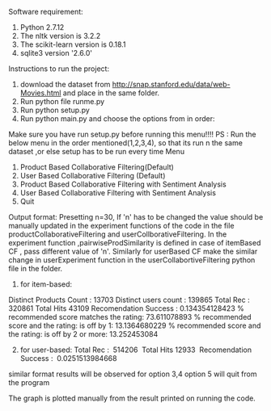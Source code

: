 Software requirement:
1) Python 2.7.12
2) The nltk version is 3.2.2
3) The scikit-learn version is 0.18.1
4) sqlite3 version '2.6.0'

Instructions to run the project:
1) download the dataset from http://snap.stanford.edu/data/web-Movies.html and place in the same folder.
2) Run python file runme.py
3) Run python setup.py
4) Run python main.py and choose the options from in order:



Make sure you have run setup.py before running this menu!!!!
 PS : Run the below menu in the order mentioned(1,2,3,4), so that its run n the same dataset ,or else setup has to be run every time 
Menu 
1. Product Based Collaborative Filtering(Default)
2. User Based Collaborative Filtering (Default)
3. Product Based Collaborative Filtering with Sentiment Analysis
4. User Based Collaborative Filtering  with Sentiment Analysis
5. Quit

Output format:
Presetting n=30, If 'n' has to be changed the value should be manually updated in the experiment functions of the code in the file productCollaborativeFiltering and userCollborativeFiltering. In the experiment function ,pairwiseProdSimilarity is defined in case of itemBased CF , pass different value of 'n'. Similarly for userBased CF make the similar change in userExperiment function in the userCollabortiveFiltering python file in the folder.

1) for item-based:

Distinct Products Count : 13703
Distinct users count : 139865
Total Rec :  320861  Total Hits 43109  Recomendation Success :  0.134354128423
% recommended score matches the rating:  73.611078893
% recommended score and the rating: is off by 1:  13.1364680229
% recommended score and the rating: is off by 2 or more:  13.252453084

2) for user-based:
Total Rec :  514206  Total Hits 12933  Recomendation Success :  0.0251513984668

similar format results will be observed for option 3,4
option 5 will quit from the program

The graph is plotted manually from the result printed on running the code.

